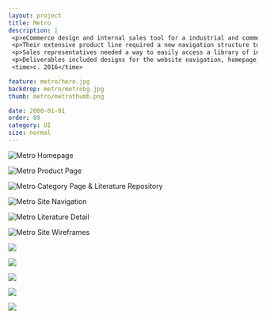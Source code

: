 ```yaml
---
layout: project
title: Metro
description: |
 <p>eCommerce design and internal sales tool for a industrial and commercial shelving manufacturer.</p>
 <p>Their extensive product line required a new navigation structure to let potential customers easily find applicable categories and items.</p>
 <p>Sales representatives needed a way to easily access a library of information about their product line at any time. The resulting app lets them use product materials such as images, manuals, warranties, and competitors in the field during sales pitches.</p>
 <p>Deliverables included designs for the website navigation, homepage, shopping experience, and literature reference system, as well as designs for the entire web-based app.</p>
 <time>c. 2016</time>

feature: metro/hero.jpg
backdrop: metro/metrobg.jpg
thumb: metro/metrothumb.png

date: 2000-01-01
order: 89
category: UI
size: normal
---
```


![Metro Homepage]({{site.project_img_path}}metro/homepage.jpg)

![Metro Product Page]({{site.project_img_path}}metro/page_a.jpg)

![Metro Category Page & Literature Repository]({{site.project_img_path}}metro/page_b.jpg)

![Metro Site Navigation]({{site.project_img_path}}metro/navbar.jpg)

![Metro Literature Detail]({{site.project_img_path}}metro/modal.jpg)

![Metro Site Wireframes]({{site.project_img_path}}metro/wireframes.jpg)

![]({{site.project_img_path}}metro/metro_app_2.jpg)

![]({{site.project_img_path}}metro/metro_app_3.jpg)

![]({{site.project_img_path}}metro/metro_app_4.jpg)

![]({{site.project_img_path}}metro/metro_app_5.jpg)

![]({{site.project_img_path}}metro/metro_app_6.jpg)

